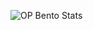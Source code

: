 ![OP Bento Stats](http://opbento.vercel.app/api/bento?n=Subhadeep%20Roy&i=https%3A%2F%2Fi.postimg.cc%2FmkHDT7zq%2Fsubha.jpg&g=subhadeeproy3902&x=mvp_Subha)
